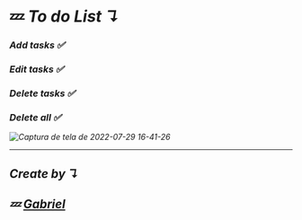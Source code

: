 # 💤 <i> To do List ↴

### Add tasks ✅
### Edit tasks ✅
### Delete tasks ✅
### Delete all ✅

![Captura de tela de 2022-07-29 16-41-26](https://user-images.githubusercontent.com/92071360/181846857-7a0771a9-a62f-4019-a94a-91f46661571e.png)


<hr/>

## Create by  ↴
## 💤 <a href="https://instagram.com/gabrielbarrozs">Gabriel<a/>
